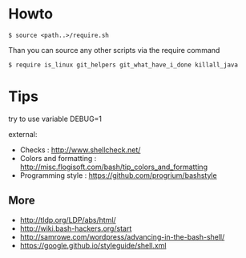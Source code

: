 Howto
=====

`$ source <path..>/require.sh`

Than you can source any other scripts via the require command

`$ require is_linux git_helpers git_what_have_i_done killall_java`


Tips
====

try to use variable DEBUG=1

external:

* Checks : http://www.shellcheck.net/
* Colors and formatting : http://misc.flogisoft.com/bash/tip_colors_and_formatting
* Programming style : https://github.com/progrium/bashstyle

More
----

* http://tldp.org/LDP/abs/html/
* http://wiki.bash-hackers.org/start
* http://samrowe.com/wordpress/advancing-in-the-bash-shell/
* https://google.github.io/styleguide/shell.xml
